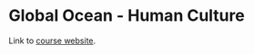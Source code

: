 # Global Ocean - Human Culture

Link to [course website](http://globalocean-humanculture.webflow.io/).